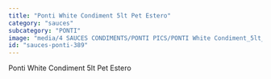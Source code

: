 ```yaml
---
title: "Ponti White Condiment 5lt Pet Estero"
category: "sauces"
subcategory: "PONTI"
image: "media/4 SAUCES CONDIMENTS/PONTI PICS/PONTI White Condiment_5lt_PET_ESTERO.png"
id: "sauces-ponti-389"
---
```


Ponti White Condiment 5lt Pet Estero
